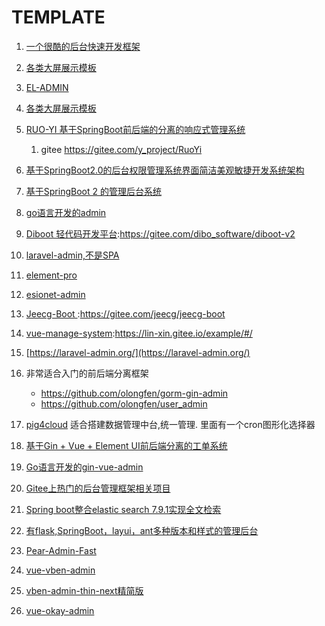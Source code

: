 # TEMPLATE

1. [一个很酷的后台快速开发框架](https://www.cool-admin.com/)

1. [各类大屏展示模板](https://gitee.com/lvyeyou/DaShuJuZhiDaPingZhanShi)

1. [EL-ADMIN](https://gitee.com/elunez/eladmin)
2. [各类大屏展示模板](https://gitee.com/lvyeyou/DaShuJuZhiDaPingZhanShi)
3. [RUO-YI 基于SpringBoot前后端的分离的响应式管理系统](http://ruoyi.vip/)
   
   1. gitee <https://gitee.com/y_project/RuoYi>
4. [基于SpringBoot2.0的后台权限管理系统界面简洁美观敏捷开发系统架构](https://gitee.com/JeeHuangBingGui/jeeSpringCloud)
5. [基于SpringBoot 2 的管理后台系统](https://gitee.com/xiandafu/springboot-plus)
6. [go语言开发的admin](<https://www.go-admin.cn/>)
7. [Diboot 轻代码开发平台](https://www.diboot.com/):https://gitee.com/dibo_software/diboot-v2
8. [laravel-admin,不是SPA](https://www.laravel-admin.org/)
1. [element-pro](https://gitee.com/wangyanghub/element-pro)
1. [esionet-admin](https://gitee.com/leiyuxi/esionet-admin)
1. [Jeecg-Boot ](http://www.jeecg.com/):https://gitee.com/jeecg/jeecg-boot
1. [vue-manage-system](https://github.com/lin-xin/vue-manage-system):https://lin-xin.gitee.io/example/#/
1. [https://laravel-admin.org/](https://laravel-admin.org/)
1. 非常适合入门的前后端分离框架
   * https://github.com/olongfen/gorm-gin-admin
   * https://github.com/olongfen/user_admin
1. [pig4cloud](https://pig4cloud.com/) 适合搭建数据管理中台,统一管理. 里面有一个cron图形化选择器
1. [基于Gin + Vue + Element UI前后端分离的工单系统](https://github.com/lanyulei/ferry)
1. [Go语言开发的gin-vue-admin](https://github.com/flipped-aurora/gin-vue-admin)
1. [Gitee上热门的后台管理框架相关项目](https://gitee.com/gitee-community/weekly-collection/blob/master/%E7%B2%BE%E9%80%89%E9%9B%86%E7%AC%AC14%E6%9C%9F.md?utm_source=gitee-explore)
1. [Spring boot整合elastic search 7.9.1实现全文检索](https://gitee.com/shenzhanwang/Spring-elastic_search)
1. [有flask,SpringBoot，layui，ant多种版本和样式的管理后台](http://pearadmin.com/)
1. [Pear-Admin-Fast](https://gitee.com/pear-admin/Pear-Admin-Fast)
1. [vue-vben-admin](https://github.com/anncwb/vue-vben-admin)
1. [vben-admin-thin-next精简版](https://github.com/anncwb/vben-admin-thin-next)
1. [vue-okay-admin](https://gitee.com/ejlchina-zhxu/vue-okay-admin)